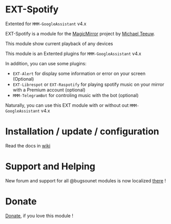 # EXT-Spotify

Extented for `MMM-GoogleAssistant` v4.x

EXT-Spotify is a module for the [MagicMirror](https://github.com/MichMich/MagicMirror) project by [Michael Teeuw](https://github.com/MichMich).

This module show current playback of any devices

This module is an Extented plugins for `MMM-GoogleAssistant` v4.x

In addition, you can use some plugins:
 * `EXT-Alert` for display some information or error on your screen (Optional)
 * `EXT-Librespot` or `EXT-Raspotify` for playing spotify music on your mirror with a Premium account (optional)
 * `MMM-TelegramBot` for controling music with the bot (optional)

Naturally, you can use this EXT module with or without out `MMM-GoogleAssistant` v4.x

# Installation / update / configuration

Read the docs in [wiki](https://wiki.bugsounet.fr/EXT-Spotify)

# Support and Helping
New forum and support for all @bugsounet modules is now localized [there](https://forum.bugsounet.fr) !

# Donate
 [Donate](https://www.paypal.com/cgi-bin/webscr?cmd=_s-xclick&hosted_button_id=TTHRH94Y4KL36&source=url), if you love this module !
